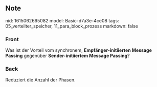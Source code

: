 ## Note
nid: 1615062665082
model: Basic-d7a3e-4ce08
tags: 05_verteilter_speicher, 11_para_block_prozess
markdown: false

### Front
Was ist der Vorteil vom synchronem, <b>Empfänger-initiierten Message Passing</b> gegenüber <b>Sender-initiiertem Message Passing</b>?

### Back
Reduziert die Anzahl der Phasen.
